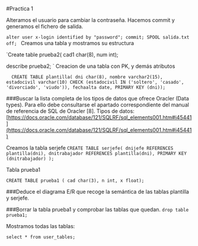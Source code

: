 #Practica 1

Alteramos el usuario para cambiar la contraseña. Hacemos commit y generamos el fichero de salida.

`alter user x-login identified by "password";
commit;
SPOOL salida.txt off;
`
Creamos una tabla y mostramos su estructura

`Create table prueba2(
  cad1 char(8),
  num int);
  
  describe prueba2;
  `
Creacion de una tabla con PK, y demás atributos

`  CREATE TABLE plantilla(
dni char(8),
nombre varchar2(15),
estadocivil varchar(10)
CHECK (estadocivil IN ('soltero', 'casado', 'divorciado', 'viudo')),
fechaalta date,
PRIMARY KEY (dni));`

###Buscar la lista completa de los tipos de datos que ofrece Oracler (Data types).
Para ello debe consultarse el apartado correspondiente del manual de referencia de SQL de
Oracler [8].
Tipos de datos:
[https://docs.oracle.com/database/121/SQLRF/sql_elements001.htm#i45441](https://docs.oracle.com/database/121/SQLRF/sql_elements001.htm#i45441)


Creamos la tabla serjefe
`
CREATE TABLE serjefe(
dnijefe REFERENCES plantilla(dni),
dnitrabajador REFERENCES plantilla(dni),
PRIMARY KEY (dnitrabajador)
);
`

Tabla prueba1

`CREATE TABLE prueba1 (
cad char(3),
n int,
x float);
`

###Deduce el diagrama E/R que recoge la semántica de las tablas plantilla y
serjefe.

###Borrar la tabla prueba1 y comprobar las tablas que quedan.
`drop table prueba1;`

Mostramos todas las tablas:

` select * from user_tables; `

